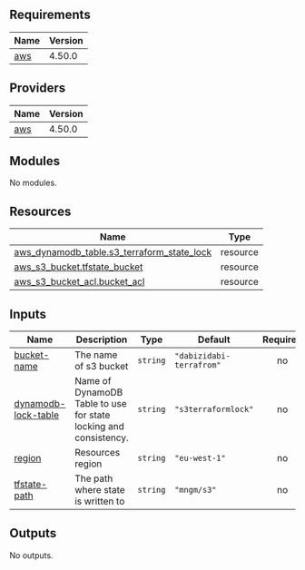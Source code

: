 <!-- BEGIN_TF_DOCS -->
## Requirements

| Name | Version |
|------|---------|
| <a name="requirement_aws"></a> [aws](#requirement\_aws) | 4.50.0 |

## Providers

| Name | Version |
|------|---------|
| <a name="provider_aws"></a> [aws](#provider\_aws) | 4.50.0 |

## Modules

No modules.

## Resources

| Name | Type |
|------|------|
| [aws_dynamodb_table.s3_terraform_state_lock](https://registry.terraform.io/providers/hashicorp/aws/4.50.0/docs/resources/dynamodb_table) | resource |
| [aws_s3_bucket.tfstate_bucket](https://registry.terraform.io/providers/hashicorp/aws/4.50.0/docs/resources/s3_bucket) | resource |
| [aws_s3_bucket_acl.bucket_acl](https://registry.terraform.io/providers/hashicorp/aws/4.50.0/docs/resources/s3_bucket_acl) | resource |

## Inputs

| Name | Description | Type | Default | Required |
|------|-------------|------|---------|:--------:|
| <a name="input_bucket-name"></a> [bucket-name](#input\_bucket-name) | The name of s3 bucket | `string` | `"dabizidabi-terrafrom"` | no |
| <a name="input_dynamodb-lock-table"></a> [dynamodb-lock-table](#input\_dynamodb-lock-table) | Name of DynamoDB Table to use for state locking and consistency. | `string` | `"s3terraformlock"` | no |
| <a name="input_region"></a> [region](#input\_region) | Resources region | `string` | `"eu-west-1"` | no |
| <a name="input_tfstate-path"></a> [tfstate-path](#input\_tfstate-path) | The path where state is written to | `string` | `"mngm/s3"` | no |

## Outputs

No outputs.
<!-- END_TF_DOCS -->